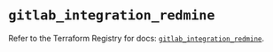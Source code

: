 # `gitlab_integration_redmine`

Refer to the Terraform Registry for docs: [`gitlab_integration_redmine`](https://registry.terraform.io/providers/gitlabhq/gitlab/18.3.0/docs/resources/integration_redmine).
